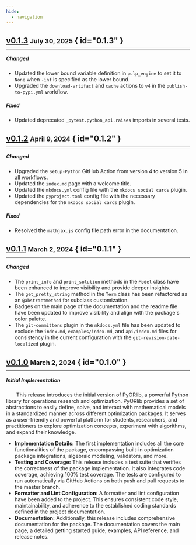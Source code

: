 ```yaml
---
hide:
  - navigation
---
```


<style>
	.divider {
		margin-top: -0.5em !important;
		margin-bottom: -0.2em !important;
	}
</style>

[//]: # (--------------------------------------------------------------------------------------------------------------)

## [v0.1.3](https://github.com/dapensoft/pyorlib/releases/tag/0.1.3) <small>July 30, 2025</small> { id="0.1.3" }

<hr class="divider">

##### Changed

- Updated the lower bound variable definition in `pulp_engine` to set it to `None` when `-inf` is specified as the lower bound.
- Upgraded the `download-artifact` and `cache` actions to `v4` in the `publish-to-pypi.yml` workflow.

##### Fixed

- Updated deprecated `_pytest.python_api.raises` imports in several tests.

[//]: # (--------------------------------------------------------------------------------------------------------------)

## [v0.1.2](https://github.com/dapensoft/pyorlib/releases/tag/0.1.2) <small>April 9, 2024</small> { id="0.1.2" }

<hr class="divider">

##### Changed

- Upgraded the `Setup-Python` GitHub Action from version 4 to version 5 in all workflows.
- Updated the `index.md` page with a welcome title.
- Updated the `mkdocs.yml` config file with the `mkdocs social cards` plugin.
- Updated the `pyproject.toml` config file with the necessary dependencies for the `mkdocs social cards` plugin.

##### Fixed

- Resolved the `mathjax.js` config file path error in the documentation.

[//]: # (--------------------------------------------------------------------------------------------------------------)

## [v0.1.1](https://github.com/dapensoft/pyorlib/releases/tag/0.1.1) <small>March 2, 2024</small> { id="0.1.1" }

<hr class="divider">

##### Changed

- The `print_info` and `print_solution` methods in the `Model` class have been enhanced to improve visibility and
  provide deeper insights.
- The `get_pretty_string` method in the `Term` class has been refactored as an `@abstractmethod` for subclass
  customization.
- Badges on the main page of the documentation and the readme file have been updated to improve visibility and align
  with the package's color palette.
- The `git-committers` plugin in the `mkdocs.yml` file has been updated to exclude the `index.md`, `examples/index.md`,
  and `api/index.md` files for consistency in the current configuration with the `git-revision-date-localized` plugin.

[//]: # (--------------------------------------------------------------------------------------------------------------)

## [v0.1.0](https://github.com/dapensoft/pyorlib/releases/tag/0.1.0) <small>March 2, 2024</small> { id="0.1.0" }

<hr class="divider">

##### Initial Implementation

&emsp;&emsp;This release introduces the initial version of PyORlib, a powerful Python library for operations research
and optimization. PyORlib provides a set of abstractions to easily define, solve, and interact with mathematical models
in a standardized manner across different optimization packages. It serves as a user-friendly and powerful platform for
students, researchers, and practitioners to explore optimization concepts, experiment with algorithms, and expand their
knowledge.

- **Implementation Details:** The first implementation includes all the core functionalities of the package,
  encompassing built-in optimization package integrations, algebraic modeling, validators, and more.
- **Testing and Coverage:** This release includes a test suite that verifies the correctness of the package
  implementation. It also integrates code coverage, achieving 100% test coverage. The tests are configured to run
  automatically via GitHub Actions on both push and pull requests to the master branch.
- **Formatter and Lint Configuration:** A formatter and lint configuration have been added to the project. This ensures
  consistent code style, maintainability, and adherence to the established coding standards defined in the project
  documentation.
- **Documentation:** Additionally, this release includes comprehensive documentation for the package. The documentation
  covers the main page, a detailed getting started guide, examples, API reference, and release notes.

[//]: # (--------------------------------------------------------------------------------------------------------------)

<br>
